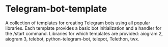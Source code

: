 # Telegram-bot-template
A collection of templates for creating Telegram bots using all popular libraries. Each template provides a basic bot initialization and a handler for the /start command. Libraries for which templates are provided: aiogram 2, aiogram 3, telebot, python-telegram-bot, telepot, Telethon, twx.
